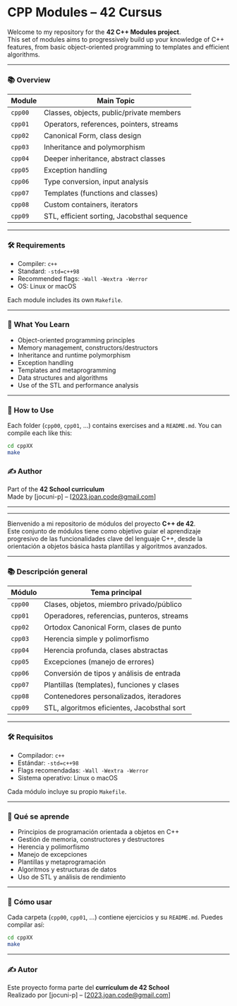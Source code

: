 # CPP Modules – 42 Cursus


Welcome to my repository for the **42 C++ Modules project**.  
This set of modules aims to progressively build up your knowledge of C++ features, from basic object-oriented programming to templates and efficient algorithms.

---

### 📚 Overview

| Module   | Main Topic                                 |
|----------|---------------------------------------------|
| `cpp00`  | Classes, objects, public/private members     |
| `cpp01`  | Operators, references, pointers, streams     |
| `cpp02`  | Canonical Form, class design                 |
| `cpp03`  | Inheritance and polymorphism                 |
| `cpp04`  | Deeper inheritance, abstract classes         |
| `cpp05`  | Exception handling                           |
| `cpp06`  | Type conversion, input analysis              |
| `cpp07`  | Templates (functions and classes)            |
| `cpp08`  | Custom containers, iterators                 |
| `cpp09`  | STL, efficient sorting, Jacobsthal sequence  |

---

### 🛠️ Requirements

- Compiler: `c++`
- Standard: `-std=c++98`
- Recommended flags: `-Wall -Wextra -Werror`
- OS: Linux or macOS

Each module includes its own `Makefile`.

---

### 🧠 What You Learn

- Object-oriented programming principles
- Memory management, constructors/destructors
- Inheritance and runtime polymorphism
- Exception handling
- Templates and metaprogramming
- Data structures and algorithms
- Use of the STL and performance analysis

---

### 🚀 How to Use

Each folder (`cpp00`, `cpp01`, ...) contains exercises and a `README.md`. You can compile each like this:

```bash
cd cppXX
make
```



### ✍️ Author

Part of the **42 School curriculum**  
Made by [jocuni-p] – [2023.joan.code@gmail.com]

---
---


Bienvenido a mi repositorio de módulos del proyecto **C++ de 42**.  
Este conjunto de módulos tiene como objetivo guiar el aprendizaje progresivo de las funcionalidades clave del lenguaje C++, desde la orientación a objetos básica hasta plantillas y algoritmos avanzados.

---

### 📚 Descripción general

| Módulo   | Tema principal                               |
|----------|-----------------------------------------------|
| `cpp00`  | Clases, objetos, miembro privado/público      |
| `cpp01`  | Operadores, referencias, punteros, streams    |
| `cpp02`  | Ortodox Canonical Form, clases de punto       |
| `cpp03`  | Herencia simple y polimorfismo                |
| `cpp04`  | Herencia profunda, clases abstractas          |
| `cpp05`  | Excepciones (manejo de errores)               |
| `cpp06`  | Conversión de tipos y análisis de entrada     |
| `cpp07`  | Plantillas (templates), funciones y clases    |
| `cpp08`  | Contenedores personalizados, iteradores       |
| `cpp09`  | STL, algoritmos eficientes, Jacobsthal sort   |

---

### 🛠️ Requisitos

- Compilador: `c++`
- Estándar: `-std=c++98`
- Flags recomendadas: `-Wall -Wextra -Werror`
- Sistema operativo: Linux o macOS

Cada módulo incluye su propio `Makefile`.

---

### 🧠 Qué se aprende

- Principios de programación orientada a objetos en C++
- Gestión de memoria, constructores y destructores
- Herencia y polimorfismo
- Manejo de excepciones
- Plantillas y metaprogramación
- Algoritmos y estructuras de datos
- Uso de STL y análisis de rendimiento

---

### 🚀 Cómo usar

Cada carpeta (`cpp00`, `cpp01`, ...) contiene ejercicios y su `README.md`. Puedes compilar así:

```bash
cd cppXX
make
```

---

### ✍️ Autor

Este proyecto forma parte del **currículum de 42 School**  
Realizado por [jocuni-p] – [2023.joan.code@gmail.com]
